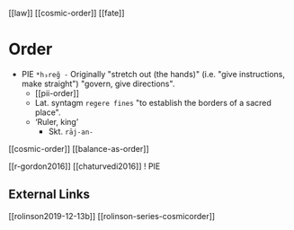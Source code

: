 [[law]]
[[cosmic-order]]
[[fate]]

# Order

- PIE `*h₃reg̑ -` Originally "stretch out (the hands)" (i.e. "give instructions, make straight") "govern, give directions". 
	- [[pii-order]]
	- Lat. syntagm `regere fines` "to establish the borders of a sacred place". 
	-  ‘Ruler, king’
		-  Skt. `rāj-an-`



[[cosmic-order]]
[[balance-as-order]]

[[r-gordon2016]]
[[chaturvedi2016]] ! PIE 

## External Links
[[rolinson2019-12-13b]]
[[rolinson-series-cosmicorder]]